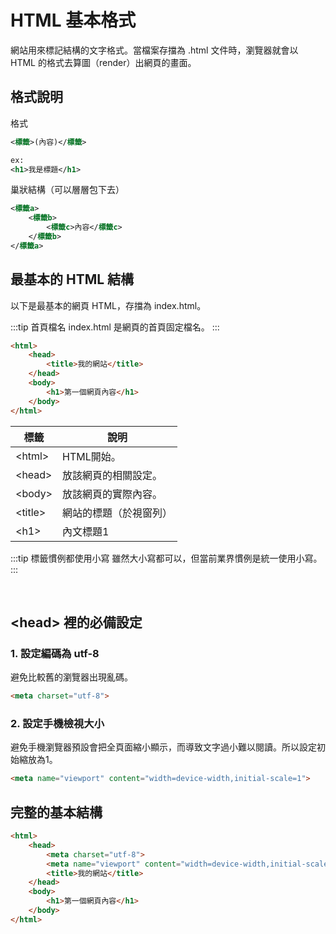 # HTML 基本格式
網站用來標記結構的文字格式。當檔案存擋為 .html 文件時，瀏覽器就會以 HTML 的格式去算圖（render）出網頁的畫面。

## 格式說明

格式
```xml
<標籤>(內容)</標籤>

ex:
<h1>我是標題</h1>
```

巢狀結構（可以層層包下去）
```xml
<標籤a>
    <標籤b>
        <標籤c>內容</標籤c>
    </標籤b>
</標籤a>

```

## 最基本的 HTML 結構
以下是最基本的網頁 HTML，存擋為 index.html。

:::tip 首頁檔名
index.html 是網頁的首頁固定檔名。
:::

```html
<html>
    <head>
        <title>我的網站</title>
    </head>
    <body>
        <h1>第一個網頁內容</h1>
    </body>
</html>
```

|標籤|說明|
|---|---|
|&lt;html>|HTML開始。|
|&lt;head>|放該網頁的相關設定。|
|&lt;body>|放該網頁的實際內容。|
|&lt;title>|網站的標題（於視窗列）|
|&lt;h1>|內文標題1|

:::tip 標籤慣例都使用小寫
雖然大小寫都可以，但當前業界慣例是統一使用小寫。
:::

<br />

## &lt;head> 裡的必備設定


### 1. 設定編碼為 utf-8
避免比較舊的瀏覽器出現亂碼。
```html
<meta charset="utf-8">
```

### 2. 設定手機檢視大小
避免手機瀏覽器預設會把全頁面縮小顯示，而導致文字過小難以閱讀。所以設定初始縮放為1。
```html
<meta name="viewport" content="width=device-width,initial-scale=1">
```

## 完整的基本結構
```html
<html>
    <head>
        <meta charset="utf-8">
        <meta name="viewport" content="width=device-width,initial-scale=1">
        <title>我的網站</title>
    </head>
    <body>
        <h1>第一個網頁內容</h1>
    </body>
</html>
```

